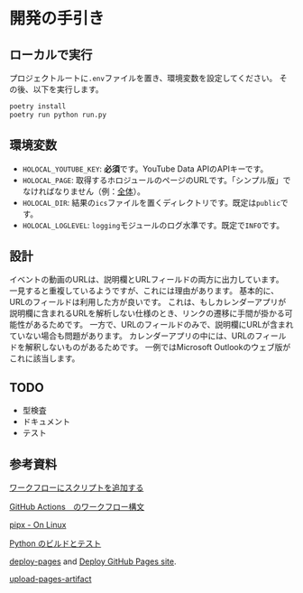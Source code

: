 # 開発の手引き

## ローカルで実行

プロジェクトルートに`.env`ファイルを置き、環境変数を設定してください。
その後、以下を実行します。

```sh
poetry install
poetry run python run.py
```

## 環境変数

- `HOLOCAL_YOUTUBE_KEY`: **必須**です。YouTube Data APIのAPIキーです。
- `HOLOCAL_PAGE`: 取得するホロジュールのページのURLです。「シンプル版」でなければなりません（例：[全体](https://schedule.hololive.tv/simple "hololive production")）。
- `HOLOCAL_DIR`: 結果の`ics`ファイルを置くディレクトリです。既定は`public`です。
- `HOLOCAL_LOGLEVEL`: `logging`モジュールのログ水準です。既定で`INFO`です。

## 設計

イベントの動画のURLは、説明欄とURLフィールドの両方に出力しています。
一見すると重複しているようですが、これには理由があります。
基本的に、URLのフィールドは利用した方が良いです。
これは、もしカレンダーアプリが説明欄に含まれるURLを解析しない仕様のとき、リンクの遷移に手間が掛かる可能性があるためです。
一方で、URLのフィールドのみで、説明欄にURLが含まれていない場合も問題があります。
カレンダーアプリの中には、URLのフィールドを解釈しないものがあるためです。
一例ではMicrosoft Outlookのウェブ版がこれに該当します。

## TODO

* 型検査
* ドキュメント
* テスト

## 参考資料

[ワークフローにスクリプトを追加する](https://docs.github.com/ja/actions/writing-workflows/choosing-what-your-workflow-does/adding-scripts-to-your-workflow "GitHub")

[GitHub Actions　のワークフロー構文](https://docs.github.com/ja/actions/writing-workflows/workflow-syntax-for-github-actions "GitHub")

[pipx - On Linux](https://github.com/pypa/pipx?tab=readme-ov-file#on-linux "GitHub")

[Python のビルドとテスト](https://docs.github.com/ja/actions/use-cases-and-examples/building-and-testing/building-and-testing-python "GitHub")

[deploy-pages](https://github.com/actions/deploy-pages "GitHub") and [Deploy GitHub Pages site](https://github.com/marketplace/actions/deploy-github-pages-site "GitHub").

[upload-pages-artifact](https://github.com/actions/upload-pages-artifact "GitHub")
